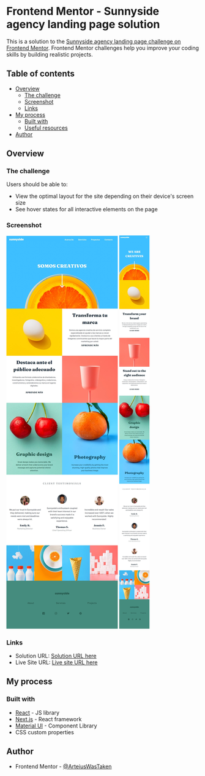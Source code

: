 # Frontend Mentor - Sunnyside agency landing page solution

This is a solution to the [Sunnyside agency landing page challenge on Frontend Mentor](https://www.frontendmentor.io/challenges/sunnyside-agency-landing-page-7yVs3B6ef). Frontend Mentor challenges help you improve your coding skills by building realistic projects.

## Table of contents

- [Overview](#overview)
  - [The challenge](#the-challenge)
  - [Screenshot](#screenshot)
  - [Links](#links)
- [My process](#my-process)
  - [Built with](#built-with)
  - [Useful resources](#useful-resources)
- [Author](#author)

## Overview

### The challenge

Users should be able to:

- View the optimal layout for the site depending on their device's screen size
- See hover states for all interactive elements on the page

### Screenshot

![Screen 1](./screenshot1.jpeg)
![Screen 2](./screenshot2.jpeg)

### Links

- Solution URL: [Solution URL here](https://github.com/ArteiusWorkshop/FM-faq-accordion-card)
- Live Site URL: [Live site URL here](https://fm-faq-accordion-card-eosin.vercel.app/)

## My process

### Built with

- [React](https://reactjs.org/) - JS library
- [Next.js](https://nextjs.org/) - React framework
- [Material UI](https://mui.com/) - Component Library
- CSS custom properties

## Author

- Frontend Mentor - [@ArteiusWasTaken](https://www.frontendmentor.io/profile/ArteiusWasTaken)

